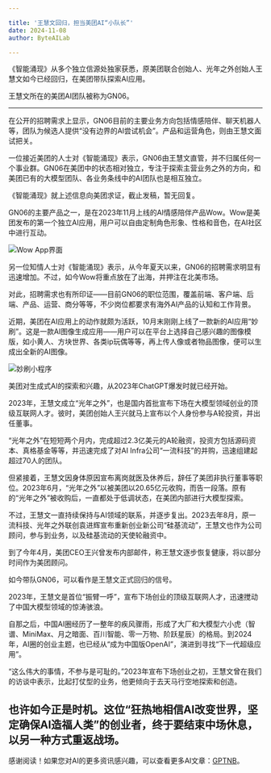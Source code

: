 ```yaml
---

title: '王慧文回归，担当美团AI“小队长”'
date: 2024-11-08
author: ByteAILab

---
```


《智能涌现》从多个独立信源处独家获悉，原美团联合创始人、光年之外创始人王慧文如今已经回归，在美团带队探索AI应用。

王慧文所在的美团AI团队被称为GN06。

---
在公开的招聘需求上显示，GN06目前的主要业务方向包括情感陪伴、聊天机器人等，团队为候选人提供“没有边界的AI尝试机会”。产品和运营角色，则由王慧文面试把关。

一位接近美团的人士对《智能涌现》表示，GN06由王慧文直管，并不归属任何一个事业群。GN06在美团中的状态相对独立，专注于探索主营业务之外的方向，和美团已有的大模型团队、各业务条线中的AI团队也是相互独立。

《智能涌现》就上述信息向美团求证，截止发稿，暂无回复。

GN06的主要产品之一，是在2023年11月上线的AI情感陪伴产品Wow。Wow是美团发布的第一个独立AI应用，用户可以自由定制角色形象、性格和音色，在AI社区中进行互动。

![Wow App界面](http://www.jesonc.com/Fs7iHLi0rL8J9E3HxF7wmyWP8h3k)

另一位知情人士对《智能涌现》表示，从今年夏天以来，GN06的招聘需求明显有迅速增加。不过，如今Wow将重点放在了出海，并押注在北美市场。

对此，招聘需求也有所印证——目前GN06的职位范围，覆盖前端、客户端、后端、产品、运营、商分等等，不少岗位都要求有海外AI产品的认知和工作背景。

近期，美团在AI应用上的动作就颇为活跃，10月末刚刚上线了一款新的AI应用“妙刷”。这是一款AI图像生成应用——用户可以在平台上选择自己感兴趣的图像模版，如小黄人、方块世界、各类ip玩偶等等，再上传人像或者物品图像，便可以生成出全新的AI图像。

![妙刷小程序](http://www.jesonc.com/Fja6iu4iWK6RSgQWkivc9nX1Lbka)

美团对生成式AI的探索和兴趣，从2023年ChatGPT爆发时就已经开始。

2023年，王慧文成立“光年之外”，也是国内首批宣布下场在大模型领域创业的顶级互联网人才。彼时，美团创始人王兴就马上宣布以个人身份参与A轮投资，并出任董事。

“光年之外”在短短两个月内，完成超过2.3亿美元的A轮融资，投资方包括源码资本、真格基金等等，并迅速完成了对AI Infra公司“一流科技”的并购，迅速组建起超过70人的团队。

但紧接着，王慧文因身体原因宣布离岗就医及休养后，辞任了美团非执行董事等职位。2023年6月，“光年之外”以被美团以20.65亿元收购，而告一段落。原有的“光年之外”被收购后，一直都处于低调状态，在美团内部进行大模型探索。

不过，王慧文一直持续保持与AI领域的联系，并逐步复出。2023去年8月，原一流科技、光年之外联创袁进辉宣布重新创业新公司“硅基流动”，王慧文也作为公司顾问，参与到业务，以及硅基流动的天使轮融资中。

到了今年4月，美团CEO王兴曾发布内部邮件，称王慧文逐步恢复健康，将以部分时间作为美团顾问。

如今带队GN06，可以看作是王慧文正式回归的信号。

2023年，王慧文是首位“振臂一呼”，宣布下场创业的顶级互联网人才，迅速搅动了中国大模型领域的惊涛骇浪。

自那之后，中国AI圈经历了一整年的疾风骤雨，形成了大厂和大模型六小虎（智谱、MiniMax、月之暗面、百川智能、零一万物、阶跃星辰）的格局。到2024年，AI圈的创业主题，也已经从“成为中国版OpenAI”，演进到寻找“下一代超级应用”。

“这么伟大的事情，不参与是可耻的。”2023年宣布下场创业之初，王慧文曾在我们的访谈中表示，比起打仗型的业务，他更倾向于去天马行空地探索和创造。

也许如今正是时机。这位“狂热地相信AI改变世界，坚定确保AI造福人类”的创业者，终于要结束中场休息，以另一种方式重返战场。
---
感谢阅读！如果您对AI的更多资讯感兴趣，可以查看更多AI文章：[GPTNB](https://gptnb.com)。